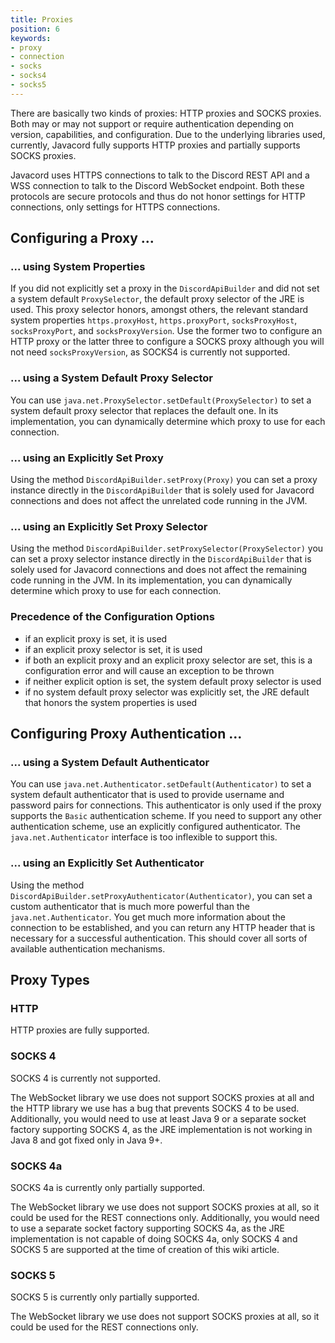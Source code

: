 ```yaml
---
title: Proxies
position: 6
keywords:
- proxy
- connection
- socks
- socks4
- socks5
---
```


There are basically two kinds of proxies: HTTP proxies and SOCKS proxies. Both may or may not support or require authentication depending on version, capabilities, and configuration. Due to the underlying libraries used, currently, Javacord fully supports HTTP proxies and partially supports SOCKS proxies.

Javacord uses HTTPS connections to talk to the Discord REST API and a WSS connection to talk to the Discord WebSocket endpoint. Both these protocols are secure protocols and thus do not honor settings for HTTP connections, only settings for HTTPS connections.

## Configuring a Proxy ...

### ... using System Properties

If you did not explicitly set a proxy in the `DiscordApiBuilder` and did not set a system default `ProxySelector`, the default proxy selector of the JRE is used. This proxy selector honors, amongst others, the relevant standard system properties `https.proxyHost`, `https.proxyPort`, `socksProxyHost`, `socksProxyPort`, and `socksProxyVersion`. Use the former two to configure an HTTP proxy or the latter three to configure a SOCKS proxy although you will not need `socksProxyVersion`, as SOCKS4 is currently not supported.

### ... using a System Default Proxy Selector

You can use `java.net.ProxySelector.setDefault(ProxySelector)` to set a system default proxy selector that replaces the default one. In its implementation, you can dynamically determine which proxy to use for each connection.

### ... using an Explicitly Set Proxy

Using the method `DiscordApiBuilder.setProxy(Proxy)` you can set a proxy instance directly in the `DiscordApiBuilder` that is solely used for Javacord connections and does not affect the unrelated code running in the JVM.

### ... using an Explicitly Set Proxy Selector

Using the method `DiscordApiBuilder.setProxySelector(ProxySelector)` you can set a proxy selector instance directly in the `DiscordApiBuilder` that is solely used for Javacord connections and does not affect the remaining code running in the JVM. In its implementation, you can dynamically determine which proxy to use for each connection.

### Precedence of the Configuration Options

* if an explicit proxy is set, it is used
* if an explicit proxy selector is set, it is used
* if both an explicit proxy and an explicit proxy selector are set, this is a configuration error and will cause an exception to be thrown
* if neither explicit option is set, the system default proxy selector is used
* if no system default proxy selector was explicitly set, the JRE default that honors the system properties is used

## Configuring Proxy Authentication ...

### ... using a System Default Authenticator

You can use `java.net.Authenticator.setDefault(Authenticator)` to set a system default authenticator that is used to provide username and password pairs for connections. This authenticator is only used if the proxy supports the `Basic` authentication scheme. If you need to support any other authentication scheme, use an explicitly configured authenticator. The `java.net.Authenticator` interface is too inflexible to support this.

### ... using an Explicitly Set Authenticator

Using the method `DiscordApiBuilder.setProxyAuthenticator(Authenticator)`, you can set a custom authenticator that is much more powerful than the `java.net.Authenticator`. You get much more information about the connection to be established, and you can return any HTTP header that is necessary for a successful authentication. This should cover all sorts of available authentication mechanisms.

## Proxy Types

### HTTP

HTTP proxies are fully supported.

### SOCKS 4

SOCKS 4 is currently not supported.

The WebSocket library we use does not support SOCKS proxies at all and the HTTP library we use has a bug that prevents SOCKS 4 to be used. Additionally, you would need to use at least Java 9 or a separate socket factory supporting SOCKS 4, as the JRE implementation is not working in Java 8 and got fixed only in Java 9+.

### SOCKS 4a

SOCKS 4a is currently only partially supported.

The WebSocket library we use does not support SOCKS proxies at all, so it could be used for the REST connections only. Additionally, you would need to use a separate socket factory supporting SOCKS 4a, as the JRE implementation is not capable of doing SOCKS 4a, only SOCKS 4 and SOCKS 5 are supported at the time of creation of this wiki article.

### SOCKS 5

SOCKS 5 is currently only partially supported.

The WebSocket library we use does not support SOCKS proxies at all, so it could be used for the REST connections only.

